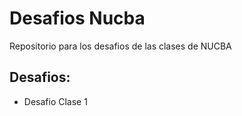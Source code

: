 # Desafios Nucba

Repositorio para los desafios de las clases de NUCBA

## Desafios:

- Desafio Clase 1
